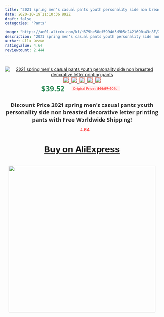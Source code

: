 ```yaml
---
title: "2021 spring men's casual pants youth personality side non breasted decorative letter printing pants"
date: 2020-10-19T11:10:36.892Z
draft: false
categories: "Pants"

image: "https://ae01.alicdn.com/kf/H679be50e65994d3d9b5c2421690a43c8F/2021-spring-men-s-casual-pants-youth-personality-side-non-breasted-decorative-letter-printing-pants.jpg"
description: "2021 spring men's casual pants youth personality side non breasted decorative letter printing pants"
author: Ella Brown
ratingvalue: 4.64
reviewcount: 2.444
---
```

<br>
<div style="text-align: center;">
<a href="https://s.click.aliexpress.com/e/_ADHXzF" target="_blank" rel="nofollow noopener noreferrer"><img alt="2021 spring men's casual pants youth personality side non breasted decorative letter printing pants" class="magnifier-image" src="https://ae01.alicdn.com/kf/H679be50e65994d3d9b5c2421690a43c8F/2021-spring-men-s-casual-pants-youth-personality-side-non-breasted-decorative-letter-printing-pants.jpg_640x640.jpg">
<br>
<img style="border:1px solid salmon" src="https://ae01.alicdn.com/kf/H679be50e65994d3d9b5c2421690a43c8F/2021-spring-men-s-casual-pants-youth-personality-side-non-breasted-decorative-letter-printing-pants.jpg_120x120.jpg">&nbsp;&nbsp;<img style="border:1px solid salmon" src="https://ae01.alicdn.com/kf/H91ea05fc31eb47bca094eb74ac7587cfz/2021-spring-men-s-casual-pants-youth-personality-side-non-breasted-decorative-letter-printing-pants.jpg_120x120.jpg">&nbsp;&nbsp;<img style="border:1px solid salmon" src="https://ae01.alicdn.com/kf/H807052ec19b7467d9d4cd443d20ef8d0y/2021-spring-men-s-casual-pants-youth-personality-side-non-breasted-decorative-letter-printing-pants.jpg_120x120.jpg">&nbsp;&nbsp;<img style="border:1px solid salmon" src="https://ae01.alicdn.com/kf/H2c0d21d1d7d64263ab779f18b9da4a12T/2021-spring-men-s-casual-pants-youth-personality-side-non-breasted-decorative-letter-printing-pants.jpg_120x120.jpg">&nbsp;&nbsp;<img style="border:1px solid salmon" src="https://ae01.alicdn.com/kf/H03efa9c65cf94ddfa844d36eb46194c11/2021-spring-men-s-casual-pants-youth-personality-side-non-breasted-decorative-letter-printing-pants.jpg_120x120.jpg"></a></div><br0>
<div style="text-align: center;"><span style="background-color: white; border: 0px; box-sizing: border-box; color: seagreen; display: inline-block; font-family: &quot;open sans&quot; , &quot;arial&quot; , &quot;helvetica&quot; , sans-serif , &quot;heiti&quot;; font-size: 24px; font-stretch: inherit; font-weight: 700; line-height: inherit; margin: 0px 10px 0px 0px; padding: 0px; vertical-align: middle;">$39.52 </span>
<span style="background: rgb(255 , 241 , 241); border-radius: 3px; border: 0px; box-sizing: border-box; color: #ff4747; display: inline-block; font-family: inherit; font-size: 12px; font-stretch: inherit; font-style: inherit; font-variant: inherit; font-weight: 600; line-height: inherit; margin: 0px; padding: 2px 5px; transform: scale(0.9); vertical-align: middle;">Original Price : <b style="text-decoration: line-through;">$65.87 </b> 40%&nbsp;&nbsp;</span></div>
<h1 style="color: #333333; display: inline-block; font-family: &quot;open sans&quot; , &quot;arial&quot; , &quot;helvetica&quot; , sans-serif , &quot;heiti&quot;; font-size: 18px; font-stretch: inherit; font-weight: 700; text-align: center;">Discount Price 2021 spring men's casual pants youth personality side non breasted decorative letter printing pants with Free Worldwide Shipping!</h1>
<div style="color: #ff4747; text-align: center;">
<img src="https://4.bp.blogspot.com/-M0ZcTcb-5uY/XleCXlxnR4I/AAAAAAAAAEc/OrjgMkXV1oMQFaCRZj5HQwOCBcu3w1FegCPcBGAYYCw/s1600/star.png" style="height: 15px;">&nbsp;<b>4.64</b></div>
<div class="button_cont" align="center"><a class="buynow_a" href="https://s.click.aliexpress.com/e/_ADHXzF" target="_blank" rel="nofollow noopener noreferrer"><H1>Buy on AliExpress</H1></a></div><br>
<div class="separator" style="clear: both; text-align: center;">
<img src="https://lh3.googleusercontent.com/-pTy5HemUv9M/XlePHvY0dAI/AAAAAAAAAE4/0nX5iRUoIWY8eMW9Dpxeirr157OZliDIgCLcBGAsYHQ/s1600/badge.gif" width="480">
</div>
